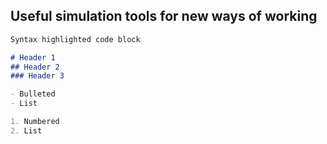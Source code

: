 ## Useful simulation tools for new ways of working


```markdown
Syntax highlighted code block

# Header 1
## Header 2
### Header 3

- Bulleted
- List

1. Numbered
2. List



